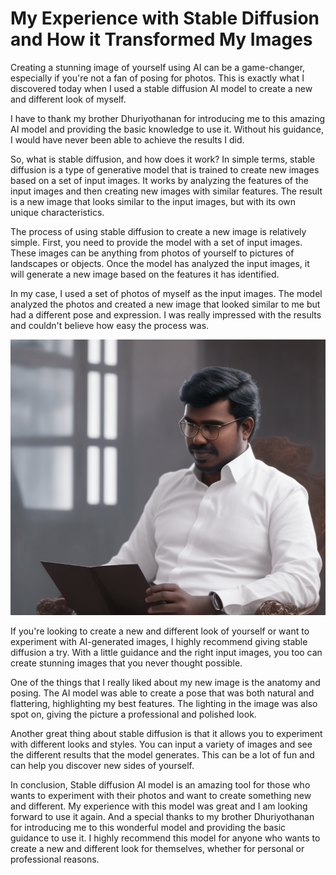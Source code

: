 # My Experience with Stable Diffusion and How it Transformed My Images

Creating a stunning image of yourself using AI can be a game-changer, especially if you're not a fan of posing for photos. This is exactly what I discovered today when I used a stable diffusion AI model to create a new and different look of myself.

I have to thank my brother Dhuriyothanan for introducing me to this amazing AI model and providing the basic knowledge to use it. Without his guidance, I would have never been able to achieve the results I did.

So, what is stable diffusion, and how does it work? In simple terms, stable diffusion is a type of generative model that is trained to create new images based on a set of input images. It works by analyzing the features of the input images and then creating new images with similar features. The result is a new image that looks similar to the input images, but with its own unique characteristics.

The process of using stable diffusion to create a new image is relatively simple. First, you need to provide the model with a set of input images. These images can be anything from photos of yourself to pictures of landscapes or objects. Once the model has analyzed the input images, it will generate a new image based on the features it has identified.

In my case, I used a set of photos of myself as the input images. The model analyzed the photos and created a new image that looked similar to me but had a different pose and expression. I was really impressed with the results and couldn't believe how easy the process was.

![corrected.png](assets/images/my-experience-with-stable-diffusion-and-how-it-transformed-my-images.png)

If you're looking to create a new and different look of yourself or want to experiment with AI-generated images, I highly recommend giving stable diffusion a try. With a little guidance and the right input images, you too can create stunning images that you never thought possible.

One of the things that I really liked about my new image is the anatomy and posing. The AI model was able to create a pose that was both natural and flattering, highlighting my best features. The lighting in the image was also spot on, giving the picture a professional and polished look.

Another great thing about stable diffusion is that it allows you to experiment with different looks and styles. You can input a variety of images and see the different results that the model generates. This can be a lot of fun and can help you discover new sides of yourself.

In conclusion, Stable diffusion AI model is an amazing tool for those who wants to experiment with their photos and want to create something new and different. My experience with this model was great and I am looking forward to use it again. And a special thanks to my brother Dhuriyothanan for introducing me to this wonderful model and providing the basic guidance to use it. I highly recommend this model for anyone who wants to create a new and different look for themselves, whether for personal or professional reasons.